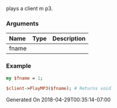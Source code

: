 plays a client m p3.
### Arguments
**Name**|**Type**|**Description**
:---|:---|:---
fname||

### Example

```perl
my $fname = 1;

$client->PlayMP3($fname); # Returns void
```


Generated On 2018-04-29T00:35:14-07:00